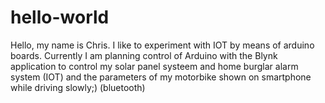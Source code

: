 # hello-world
Hello, my name is Chris. I like to experiment with IOT by means of arduino boards. Currently I am planning control of Arduino with the Blynk application to control my solar panel systeem and home burglar alarm system (IOT) and the parameters of my motorbike shown on smartphone while driving slowly;) (bluetooth)
